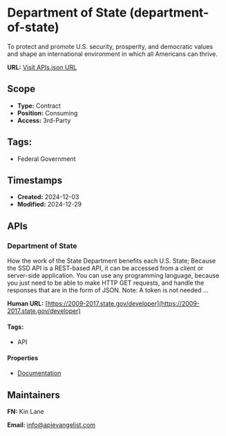 # Department of State (department-of-state)
To protect and promote U.S. security, prosperity, and democratic values and shape an international environment in which all Americans can thrive.

**URL:** [Visit APIs.json URL](
https://raw.githubusercontent.com/api-evangelist/department-of-state/refs/heads/main/apis.yml)

## Scope

- **Type:** Contract 
- **Position:** Consuming 
- **Access:** 3rd-Party 

## Tags:

 - Federal Government

## Timestamps

- **Created:** 2024-12-03 
- **Modified:** 2024-12-29 

## APIs

### Department of State

How the work of the State Department benefits each U.S. State; Because the
SSD API is a REST-based API, it can be accessed from a client or
server-side application. You can use any programming language, because you
just need to be able to make HTTP GET requests, and handle the responses
that are in the form of JSON. Note: A token is not needed ...

**Human URL:** [https://2009-2017.state.gov/developer](https://2009-2017.state.gov/developer)


#### Tags:

 - API

#### Properties

- [Documentation](https://2009-2017.state.gov/developer)

## Maintainers

**FN:** Kin Lane

**Email:** info@apievangelist.com

